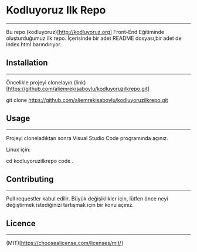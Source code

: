 # Kodluyoruz Ilk Repo
-------------------------------------------
Bu repo (kodluyoruz)[http://kodluyoruz.org] Front-End Eğitiminde oluşturduğumuz ilk repo. İçerisinde bir adet README dosyası,bir adet de index.html barındırıyor.

## Installation
-----------------------------------
Öncelikle projeyi clonelayın.(link)[https://github.com/aliemrekisaboylu/kodluyoruzilkrepo.git]

git clone https://github.com/aliemrekisaboylu/kodluyoruzilkrepo.git

## Usage

-------------------------------------- 

Projeyi cloneladıktan sonra Visual Studio Code programında açınız.

Linux için:

cd kodluyoruzilkrepo
code .

## Contributing

--------------------------------------------------------

Pull requestler kabul edilir. Büyük değişiklikler için, lütfen önce neyi değiştirmek istediğinizi tartışmak için bir konu açınız.


## Licence
--------------------------------------
(MIT)[https://choosealicense.com/licenses/mit/]
